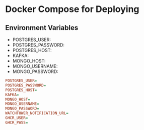 # Docker Compose for Deploying

## Environment Variables
- POSTGRES_USER:
- POSTGRES_PASSWORD:
- POSTGRES_HOST:
- KAFKA:
- MONGO_HOST:
- MONGO_USERNAME:
- MONGO_PASSWORD:

```ini
POSTGRES_USER=
POSTGRES_PASSWORD=
POSTGRES_HOST=
KAFKA=
MONGO_HOST=
MONGO_USERNAME=
MONGO_PASSWORD=
WATCHTOWER_NOTIFICATION_URL=
GHCR_USER=
GHCR_PASS=
```
